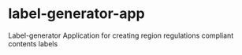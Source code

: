 # label-generator-app
Label-generator Application for creating region regulations compliant contents labels
